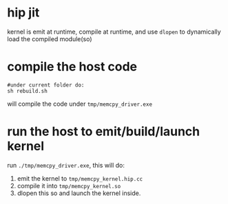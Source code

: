 # hip jit
kernel is emit at runtime, compile at runtime, and use `dlopen` to dynamically load the compiled module(so)

# compile the host code
```
#under current folder do:
sh rebuild.sh
```
will compile the code under `tmp/memcpy_driver.exe`

# run the host to emit/build/launch kernel
run `./tmp/memcpy_driver.exe`, this will do:
1. emit the kernel to `tmp/memcpy_kernel.hip.cc`
2. compile it into `tmp/memcpy_kernel.so`
3. dlopen this so and launch the kernel inside.
